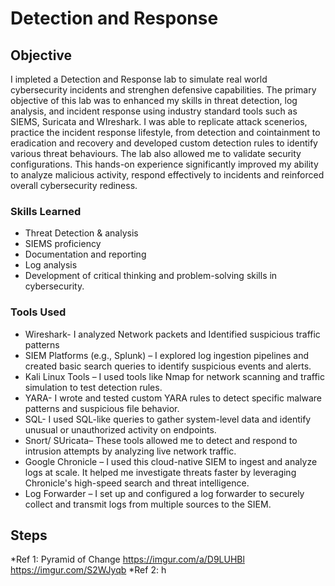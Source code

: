# Detection and Response
## Objective

I impleted a Detection and Response lab to simulate real world cybersecurity incidents and strenghen defensive capabilities. The primary objective of this lab was to enhanced my skills in threat detection, log analysis, and incident response using industry standard tools such as SIEMS, Suricata and WIreshark. I was able to replicate attack scenerios, practice the incident response lifestyle, from detection and cointainment to eradication and recovery and developed custom detection rules to identify various threat behaviours. The lab also allowed me to validate security configurations. This hands-on experience significantly improved my ability to analyze malicious activity, respond effectively to incidents and reinforced overall cybersecurity rediness.

### Skills Learned

- Threat Detection & analysis
- SIEMS proficiency
- Documentation and reporting
- Log analysis
- Development of critical thinking and problem-solving skills in cybersecurity.

### Tools Used

- Wireshark- I analyzed Network packets and Identified suspicious traffic patterns
- SIEM Platforms (e.g., Splunk) – I explored log ingestion pipelines and created basic search queries to identify suspicious events and alerts.
- Kali Linux Tools – I used tools like Nmap for network scanning and traffic simulation to test detection rules.
- YARA- I wrote and tested custom YARA rules to detect specific malware patterns and suspicious file behavior.
- SQL- I used SQL-like queries to gather system-level data and identify unusual or unauthorized activity on endpoints.
- Snort/ SUricata– These tools allowed me to detect and respond to intrusion attempts by analyzing live network traffic.
- Google Chronicle – I used this cloud-native SIEM to ingest and analyze logs at scale. It helped me investigate threats faster by leveraging Chronicle's high-speed search and threat intelligence.
- Log Forwarder – I set up and configured a log forwarder to securely collect and transmit logs from multiple sources to the SIEM.
  
## Steps

*Ref 1: Pyramid of Change
https://imgur.com/a/D9LUHBl
https://imgur.com/S2WJyqb
*Ref 2:
h
